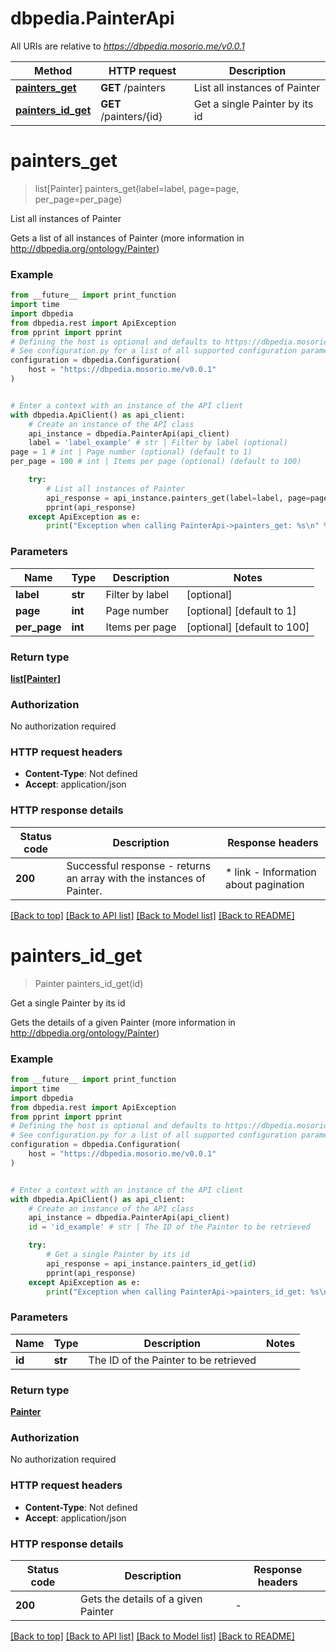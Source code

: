 # dbpedia.PainterApi

All URIs are relative to *https://dbpedia.mosorio.me/v0.0.1*

Method | HTTP request | Description
------------- | ------------- | -------------
[**painters_get**](PainterApi.md#painters_get) | **GET** /painters | List all instances of Painter
[**painters_id_get**](PainterApi.md#painters_id_get) | **GET** /painters/{id} | Get a single Painter by its id


# **painters_get**
> list[Painter] painters_get(label=label, page=page, per_page=per_page)

List all instances of Painter

Gets a list of all instances of Painter (more information in http://dbpedia.org/ontology/Painter)

### Example

```python
from __future__ import print_function
import time
import dbpedia
from dbpedia.rest import ApiException
from pprint import pprint
# Defining the host is optional and defaults to https://dbpedia.mosorio.me/v0.0.1
# See configuration.py for a list of all supported configuration parameters.
configuration = dbpedia.Configuration(
    host = "https://dbpedia.mosorio.me/v0.0.1"
)


# Enter a context with an instance of the API client
with dbpedia.ApiClient() as api_client:
    # Create an instance of the API class
    api_instance = dbpedia.PainterApi(api_client)
    label = 'label_example' # str | Filter by label (optional)
page = 1 # int | Page number (optional) (default to 1)
per_page = 100 # int | Items per page (optional) (default to 100)

    try:
        # List all instances of Painter
        api_response = api_instance.painters_get(label=label, page=page, per_page=per_page)
        pprint(api_response)
    except ApiException as e:
        print("Exception when calling PainterApi->painters_get: %s\n" % e)
```

### Parameters

Name | Type | Description  | Notes
------------- | ------------- | ------------- | -------------
 **label** | **str**| Filter by label | [optional] 
 **page** | **int**| Page number | [optional] [default to 1]
 **per_page** | **int**| Items per page | [optional] [default to 100]

### Return type

[**list[Painter]**](Painter.md)

### Authorization

No authorization required

### HTTP request headers

 - **Content-Type**: Not defined
 - **Accept**: application/json

### HTTP response details
| Status code | Description | Response headers |
|-------------|-------------|------------------|
**200** | Successful response - returns an array with the instances of Painter. |  * link - Information about pagination <br>  |

[[Back to top]](#) [[Back to API list]](../README.md#documentation-for-api-endpoints) [[Back to Model list]](../README.md#documentation-for-models) [[Back to README]](../README.md)

# **painters_id_get**
> Painter painters_id_get(id)

Get a single Painter by its id

Gets the details of a given Painter (more information in http://dbpedia.org/ontology/Painter)

### Example

```python
from __future__ import print_function
import time
import dbpedia
from dbpedia.rest import ApiException
from pprint import pprint
# Defining the host is optional and defaults to https://dbpedia.mosorio.me/v0.0.1
# See configuration.py for a list of all supported configuration parameters.
configuration = dbpedia.Configuration(
    host = "https://dbpedia.mosorio.me/v0.0.1"
)


# Enter a context with an instance of the API client
with dbpedia.ApiClient() as api_client:
    # Create an instance of the API class
    api_instance = dbpedia.PainterApi(api_client)
    id = 'id_example' # str | The ID of the Painter to be retrieved

    try:
        # Get a single Painter by its id
        api_response = api_instance.painters_id_get(id)
        pprint(api_response)
    except ApiException as e:
        print("Exception when calling PainterApi->painters_id_get: %s\n" % e)
```

### Parameters

Name | Type | Description  | Notes
------------- | ------------- | ------------- | -------------
 **id** | **str**| The ID of the Painter to be retrieved | 

### Return type

[**Painter**](Painter.md)

### Authorization

No authorization required

### HTTP request headers

 - **Content-Type**: Not defined
 - **Accept**: application/json

### HTTP response details
| Status code | Description | Response headers |
|-------------|-------------|------------------|
**200** | Gets the details of a given Painter |  -  |

[[Back to top]](#) [[Back to API list]](../README.md#documentation-for-api-endpoints) [[Back to Model list]](../README.md#documentation-for-models) [[Back to README]](../README.md)

